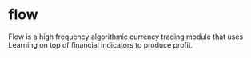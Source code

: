 # **flow** #

Flow is a high frequency algorithmic currency trading module that uses Learning on top of financial indicators to produce profit.